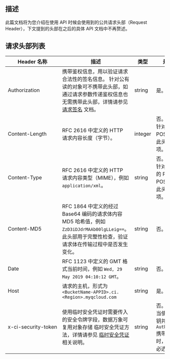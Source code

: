 ## 描述


此篇文档将为您介绍在使用 API 时候会使用到的公共请求头部（Request Header），下文提到的头部在之后的具体 API 文档中不再赘述。

## 请求头部列表


<table>
<thead>
<tr>
<th >Header 名称</th>
<th>描述</th>
<th>类型</th>
<th>是否必选</th>
</tr>
</thead>
<tbody><tr>
<td>Authorization</td>
<td>携带鉴权信息，用以验证请求合法性的签名信息。
针对公有读的对象可不携带此头部，如通过请求参数传递鉴权信息也无需携带此头部，详情请参见 <a href="https://cloud.tencent.com/document/product/460/6968">请求签名</a> 文档。</td>
<td>string</td>
<td>是。</td>
</tr>
<tr>
<td nowrap="nowrap">Content-Length</td>
<td>RFC 2616 中定义的 HTTP 请求内容长度（字节）。</td>
<td>integer</td>
<td>否。<br>针对 PUT 和 POST 请求，此头部是必选项。</td>
</tr>
<tr>
<td>Content-Type</td>
<td>RFC 2616 中定义的 HTTP 请求内容类型（MIME），例如 <code>application/xml</code>。</td>
<td>string</td>
<td>否。<br>针对有请求体的 PUT 和 POST 请求，此头部是必选项。</td>
</tr>
<tr>
<td>Content-MD5</td>
<td>RFC 1864 中定义的经过 Base64 编码的请求体内容 MD5 哈希值，例如 <code>ZzD3iDJdrMAAb00lgLLeig==</code>。此头部用于完整性检查，验证请求体在传输过程中是否发生变化。</td>
<td>string</td>
<td>否。</td>
</tr>
<tr>
<td>Date</td>
<td>RFC 1123 中定义的 GMT 格式当前时间，例如 <code>Wed, 29 May 2019 04:10:12 GMT</code>。</td>
<td>string</td>
<td>否。</td>
</tr>
<tr>
<td>Host</td>
<td>请求的主机，形式为 <code>&lt;BucketName-APPID&gt;.ci.&lt;Region&gt;.myqcloud.com</code></td>
<td>string</td>
<td>是。</td>
</tr>
<tr>
<td nowrap="nowrap">x-ci-security-token</td>
<td>使用临时安全凭证时需要传入的安全令牌字段，数据万象可复用对象存储 临时安全凭证方法，详情请参见 <a href="https://cloud.tencent.com/document/product/436/31315#.E4.B8.B4.E6.97.B6.E5.AE.89.E5.85.A8.E5.87.AD.E8.AF.81">临时安全凭证</a> 相关说明。</td>
<td>string</td>
<td>否。<br>当使用临时密钥并通过 <code>Authorization</code> 携带鉴权信息时，此头部为必选项。</td>
</tr>
</tbody></table>
